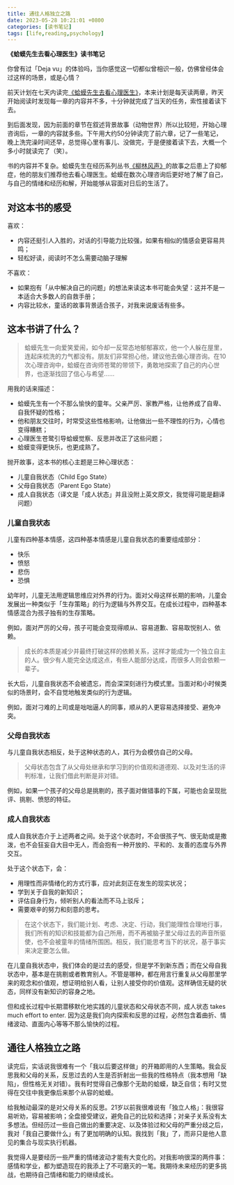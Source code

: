 ```yaml
---
title: 通往人格独立之路
date: 2023-05-28 10:21:01 +0800
categories: [读书笔记]
tags: [life,reading,psychology]
---
```


**《蛤蟆先生去看心理医生》读书笔记**

你曾有过「Deja vu」的体验吗，当你感觉这一切都似曾相识一般，仿佛曾经体会过这样的场景，或是心情？

前天计划在七天内读完[《蛤蟆先生去看心理医生》](https://book.douban.com/subject/35143790/)，本来计划是每天读两章，昨天开始阅读时发现每一章的内容并不多，十分钟就完成了当天的任务，索性接着读下去。

到后面发现，因为前面的章节在叙述背景故事（动物世界）所以比较短，开始心理咨询后，一章的内容就多些。下午用大约50分钟读完了前六章，记了一些笔记，晚上洗完澡时间还早，总觉得心里有事儿、没做完，于是便接着读下去，大概一个多小时就读完了（笑）。

书的内容并不复杂。蛤蟆先生在经历系列丛书[《柳林风声》](https://book.douban.com/subject/35200619/)的故事之后患上了抑郁症，他的朋友们推荐他去看心理医生。蛤蟆在数次心理咨询后更好地了解了自己，与自己的情绪和经历和解，开始能够从容面对日后的生活了。

## 对这本书的感受

喜欢：

- 内容还挺引人入胜的，对话的引导能力比较强，如果有相似的情感会更容易共鸣；
- 轻松好读，阅读时不怎么需要动脑子理解

不喜欢：

- 如果抱有「从中解决自己的问题」的想法来读这本书可能会失望：这并不是一本适合大多数人的自救手册；
- 内容比较水，童话的故事背景适合孩子，对我来说废话有些多。

## 这本书讲了什么？

> 蛤蟆先生一向爱笑爱闹，如今却一反常态地郁郁寡欢，他一个人躲在屋里，连起床梳洗的力气都没有。朋友们非常担心他，建议他去做心理咨询。在10次心理咨询中，蛤蟆在咨询师苍鹭的带领下，勇敢地探索了自己的内心世界，也逐渐找回了信心与希望……

用我的话来描述：

- 蛤蟆先生有一个不那么愉快的童年。父亲严厉、家教严格，让他养成了自卑、自我怀疑的性格；
- 他和朋友交往时，时常受这些性格影响，让他做出一些不理性的行为，心情也变得糟糕；
- 心理医生苍鹭引导蛤蟆觉察、反思并改正了这些问题；
- 蛤蟆变得更快乐，也更成熟了。

抛开故事，这本书的核心主题是三种心理状态：

- 儿童自我状态（Child Ego State）
- 父母自我状态（Parent Ego State）
- 成人自我状态（译文是「成人状态」并且没附上英文原文，我觉得可能是翻译问题）

### 儿童自我状态

儿童有四种基本情感，这四种基本情感是儿童自我状态的重要组成部分：

- 快乐
- 愤怒
- 悲伤
- 恐惧

幼年时，儿童无法用逻辑思维应对外界的行为。面对父母这样长期的影响，儿童会发展出一种类似于「生存策略」的行为逻辑与外界交互。在成长过程中，四种基本情感混合为孩子独有的生存策略。

例如，面对严厉的父母，孩子可能会变现得顺从、容易道歉、容易取悦别人、依赖。

> 成长的本质是减少并最终打破这样的依赖关系，这样才能成为一个独立自主的人。很少有人能完全达成这点，有些人能部分达成，而很多人则会依赖一辈子。

长大后，儿童自我状态不会被遗忘，而会深深刻进行为模式里。当面对和小时候类似的场景时，会不自觉地触发类似的行为逻辑。

例如，面对刁难的上司或是咄咄逼人的同事，顺从的人更容易选择接受、避免冲突。

### 父母自我状态

与儿童自我状态相反，处于这种状态的人，其行为会模仿自己的父母。

> 父母状态包含了从父母处继承和学习到的价值观和道德观、以及对生活的评判标准，让我们借此判断是非对错。

例如，如果一个孩子的父母总是挑剔的，孩子面对做错事的下属，可能也会呈现批评、挑剔、愤怒的特征。

### 成人自我状态

成人自我状态介于上述两者之间。处于这个状态时，不会很孩子气、很无助或是撒泼，也不会狂妄自大目中无人，而会抱有一种开放的、平和的、友善的态度与外界交互。

处于这个状态下，会：

- 用理性而非情绪化的方式行事，应对此刻正在发生的现实状况；
- 学到关于自我的新知识；
- 评估自身行为，倾听别人的看法而不马上驳斥；
- 需要艰辛的努力和刻意的思考。

> 在这个状态下，我们能计划、考虑、决定、行动，我们能理性合理地行事，我们所有的知识和技能都为自己所用，而不再被脑子里父母过去的声音所驱使，也不会被童年的情绪所围困。相反，我们能思考当下的状况，基于事实来决定要怎么做。

在儿童自我状态中，我们体会的是过去的感受，但是学不到新东西；而在父母自我状态中，基本是在挑剔或者教育别人。不管是哪种，都在用言行重复从父母那里学来的观念和价值观，想证明给别人看，让别人接受你的价值观。这样确信无疑的状态，同样没有新知识的容身之地。

但和成长过程中长期潜移默化地实践的儿童状态和父母状态不同，成人状态 takes much effort to enter. 因为这是我们向内探索和反思的过程，必然包含着曲折、情绪波动、直面内心等等不那么愉快的过程。

## 通往人格独立之路

读完后，实话说我很难有一个「我以后要这样做」的开箱即用的人生策略。我会反思我和父母的关系，反思过去的人生是否折射出一些我的性格特点（我本想用「缺陷」，但性格无关对错）。我有时觉得自己像那个无助的蛤蟆，缺乏自信；有时又觉得在交往中我更像后来那个从容的蛤蟆。

给我触动最深的是对父母关系的反思。21岁以前我很难说有「独立人格」：我很容易听劝，容易被影响；全盘接受建议，避免自己的比较和选择；对亲子关系没有太多想法。但经历过一些自己做出的重要决定、以及体验过和父母的严重分歧之后，我对「我自己要做什么」有了更加明确的认知。我找到「我」了，而非只是他人意见的集合与现实执行机器。

我觉得人是要经历一些严重的情绪波动才能有大变化的。对我影响很深的两件事：感情和学业，都为塑造现在的我添上了不可磨灭的一笔。我期待未来经历的更多挑战，也期待自己情绪和能力的继续成长。